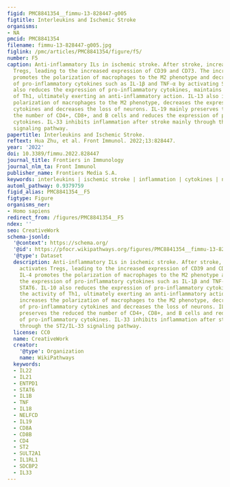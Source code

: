 ```yaml
---
figid: PMC8841354__fimmu-13-828447-g005
figtitle: Interleukins and Ischemic Stroke
organisms:
- NA
pmcid: PMC8841354
filename: fimmu-13-828447-g005.jpg
figlink: /pmc/articles/PMC8841354/figure/f5/
number: F5
caption: Anti-inflammatory ILs in ischemic stroke. After stroke, increased IL-2 activates
  Tregs, leading to the increased expression of CD39 and CD73. The increased IL-4
  promotes the polarization of macrophages to the M2 phenotype and decreases the expression
  of pro-inflammatory cytokines such as IL-1β and TNF-α by activating STAT6. IL-10
  also reduces the expression of pro-inflammatory cytokines, maintains the activity
  of Th1, ultimately exerting an anti-inflammatory action. IL-13 also increases the
  polarization of macrophages to the M2 phenotype, decreases the expression of pro-inflammatory
  cytokines and decreases the loss of neurons. IL-19 mainly preserves the reduced
  the number of CD4+, CD8+, and B cells and reduces the expression of pro-inflammatory
  cytokines. IL-33 inhibits inflammation after stroke mainly through the ST2/IL-33
  signaling pathway.
papertitle: Interleukins and Ischemic Stroke.
reftext: Hua Zhu, et al. Front Immunol. 2022;13:828447.
year: '2022'
doi: 10.3389/fimmu.2022.828447
journal_title: Frontiers in Immunology
journal_nlm_ta: Front Immunol
publisher_name: Frontiers Media S.A.
keywords: interleukins | ischemic stroke | inflammation | cytokines | neuro-immune
automl_pathway: 0.9379759
figid_alias: PMC8841354__F5
figtype: Figure
organisms_ner:
- Homo sapiens
redirect_from: /figures/PMC8841354__F5
ndex: ''
seo: CreativeWork
schema-jsonld:
  '@context': https://schema.org/
  '@id': https://pfocr.wikipathways.org/figures/PMC8841354__fimmu-13-828447-g005.html
  '@type': Dataset
  description: Anti-inflammatory ILs in ischemic stroke. After stroke, increased IL-2
    activates Tregs, leading to the increased expression of CD39 and CD73. The increased
    IL-4 promotes the polarization of macrophages to the M2 phenotype and decreases
    the expression of pro-inflammatory cytokines such as IL-1β and TNF-α by activating
    STAT6. IL-10 also reduces the expression of pro-inflammatory cytokines, maintains
    the activity of Th1, ultimately exerting an anti-inflammatory action. IL-13 also
    increases the polarization of macrophages to the M2 phenotype, decreases the expression
    of pro-inflammatory cytokines and decreases the loss of neurons. IL-19 mainly
    preserves the reduced the number of CD4+, CD8+, and B cells and reduces the expression
    of pro-inflammatory cytokines. IL-33 inhibits inflammation after stroke mainly
    through the ST2/IL-33 signaling pathway.
  license: CC0
  name: CreativeWork
  creator:
    '@type': Organization
    name: WikiPathways
  keywords:
  - IL22
  - IL21
  - ENTPD1
  - STAT6
  - IL1B
  - TNF
  - IL18
  - NELFCD
  - IL19
  - CD8A
  - CD8B
  - CD4
  - ST2
  - SULT2A1
  - IL1RL1
  - SDCBP2
  - IL33
---
```

